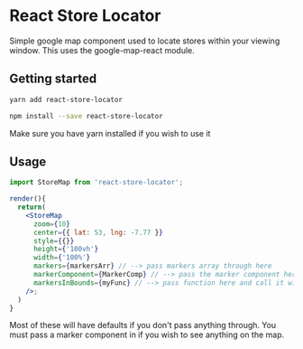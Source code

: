 # React Store Locator

Simple google map component used to locate stores within your viewing window. This uses the google-map-react module.

## Getting started

```bash
yarn add react-store-locator

npm install --save react-store-locator
```

Make sure you have yarn installed if you wish to use it

## Usage

```jsx
import StoreMap from 'react-store-locator';

render(){
  return(
    <StoreMap
      zoom={10}
      center={{ lat: 53, lng: -7.77 }}
      style={{}}
      height={'100vh'}
      width={'100%'}
      markers={markersArr} // --> pass markers array through here
      markerComponent={MarkerComp} // --> pass the marker component here
      markersInBounds={myFunc} // --> pass function here and call it with param of markers , i.e ( myFunc(markers) { console.log(markers)}) This will tell you what markers are in your screen
    />;
  )
}
```

Most of these will have defaults if you don't pass anything through. You must pass a marker component in if you wish to see anything on the map.
